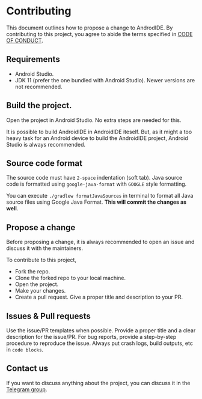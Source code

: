 # Contributing

This document outlines how to propose a change to AndrodIDE. By contributing to this project, you
agree to abide the terms specified in [CODE OF CONDUCT](./CODE_OF_CONDUCT.md).

## Requirements

- Android Studio.
- JDK 11 (prefer the one bundled with Android Studio). Newer versions are not recommended.

## Build the project.

Open the project in Android Studio. No extra steps are needed for this.

It is possible to build AndroidIDE in AndroidIDE iteself. But, as it might a too heavy task for an Android device to build the AndroidIDE project, Android Studio is always recommended.

## Source code format

The source code must have `2-space` indentation (soft tab). Java source code is formatted
using `google-java-format` with `GOOGLE` style formatting.

You can
execute `./gradlew formatJavaSources` in terminal to format all Java source files using Google Java
Format.
**This will commit the changes as well**.

## Propose a change

Before proposing a change, it is always recommended to open an issue and discuss it with the maintainers.

To contribute to this project,

- Fork the repo.
- Clone the forked repo to your local machine.
- Open the project.
- Make your changes.
- Create a pull request. Give a proper title and description to your PR.

## Issues & Pull requests

Use the issue/PR templates when possible. Provide a proper title and a clear description for the
issue/PR. For bug reports, provide a step-by-step procedure to reproduce the issue. Always put crash
logs, build outputs, etc in `code blocks`.


## Contact us
If you want to discuss anything about the project, you can discuss it in
the [Telegram group](https://t.me/androidide_discussions).